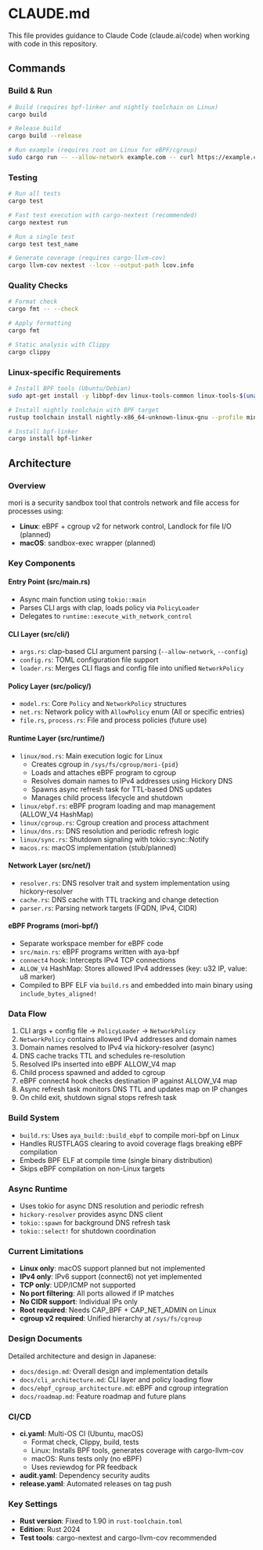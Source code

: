 # CLAUDE.md

This file provides guidance to Claude Code (claude.ai/code) when working with code in this repository.

## Commands

### Build & Run
```bash
# Build (requires bpf-linker and nightly toolchain on Linux)
cargo build

# Release build
cargo build --release

# Run example (requires root on Linux for eBPF/cgroup)
sudo cargo run -- --allow-network example.com -- curl https://example.com
```

### Testing
```bash
# Run all tests
cargo test

# Fast test execution with cargo-nextest (recommended)
cargo nextest run

# Run a single test
cargo test test_name

# Generate coverage (requires cargo-llvm-cov)
cargo llvm-cov nextest --lcov --output-path lcov.info
```

### Quality Checks
```bash
# Format check
cargo fmt -- --check

# Apply formatting
cargo fmt

# Static analysis with Clippy
cargo clippy
```

### Linux-specific Requirements
```bash
# Install BPF tools (Ubuntu/Debian)
sudo apt-get install -y libbpf-dev linux-tools-common linux-tools-$(uname -r)

# Install nightly toolchain with BPF target
rustup toolchain install nightly-x86_64-unknown-linux-gnu --profile minimal --component rust-src

# Install bpf-linker
cargo install bpf-linker
```

## Architecture

### Overview
mori is a security sandbox tool that controls network and file access for processes using:
- **Linux**: eBPF + cgroup v2 for network control, Landlock for file I/O (planned)
- **macOS**: sandbox-exec wrapper (planned)

### Key Components

#### Entry Point (src/main.rs)
- Async main function using `tokio::main`
- Parses CLI args with clap, loads policy via `PolicyLoader`
- Delegates to `runtime::execute_with_network_control`

#### CLI Layer (src/cli/)
- `args.rs`: clap-based CLI argument parsing (`--allow-network`, `--config`)
- `config.rs`: TOML configuration file support
- `loader.rs`: Merges CLI flags and config file into unified `NetworkPolicy`

#### Policy Layer (src/policy/)
- `model.rs`: Core `Policy` and `NetworkPolicy` structures
- `net.rs`: Network policy with `AllowPolicy` enum (All or specific entries)
- `file.rs`, `process.rs`: File and process policies (future use)

#### Runtime Layer (src/runtime/)
- `linux/mod.rs`: Main execution logic for Linux
  - Creates cgroup in `/sys/fs/cgroup/mori-{pid}`
  - Loads and attaches eBPF program to cgroup
  - Resolves domain names to IPv4 addresses using Hickory DNS
  - Spawns async refresh task for TTL-based DNS updates
  - Manages child process lifecycle and shutdown
- `linux/ebpf.rs`: eBPF program loading and map management (ALLOW_V4 HashMap)
- `linux/cgroup.rs`: Cgroup creation and process attachment
- `linux/dns.rs`: DNS resolution and periodic refresh logic
- `linux/sync.rs`: Shutdown signaling with tokio::sync::Notify
- `macos.rs`: macOS implementation (stub/planned)

#### Network Layer (src/net/)
- `resolver.rs`: DNS resolver trait and system implementation using hickory-resolver
- `cache.rs`: DNS cache with TTL tracking and change detection
- `parser.rs`: Parsing network targets (FQDN, IPv4, CIDR)

#### eBPF Programs (mori-bpf/)
- Separate workspace member for eBPF code
- `src/main.rs`: eBPF programs written with aya-bpf
- `connect4` hook: Intercepts IPv4 TCP connections
- `ALLOW_V4` HashMap: Stores allowed IPv4 addresses (key: u32 IP, value: u8 marker)
- Compiled to BPF ELF via `build.rs` and embedded into main binary using `include_bytes_aligned!`

### Data Flow
1. CLI args + config file → `PolicyLoader` → `NetworkPolicy`
2. `NetworkPolicy` contains allowed IPv4 addresses and domain names
3. Domain names resolved to IPv4 via hickory-resolver (async)
4. DNS cache tracks TTL and schedules re-resolution
5. Resolved IPs inserted into eBPF ALLOW_V4 map
6. Child process spawned and added to cgroup
7. eBPF connect4 hook checks destination IP against ALLOW_V4 map
8. Async refresh task monitors DNS TTL and updates map on IP changes
9. On child exit, shutdown signal stops refresh task

### Build System
- `build.rs`: Uses `aya_build::build_ebpf` to compile mori-bpf on Linux
- Handles RUSTFLAGS clearing to avoid coverage flags breaking eBPF compilation
- Embeds BPF ELF at compile time (single binary distribution)
- Skips eBPF compilation on non-Linux targets

### Async Runtime
- Uses tokio for async DNS resolution and periodic refresh
- `hickory-resolver` provides async DNS client
- `tokio::spawn` for background DNS refresh task
- `tokio::select!` for shutdown coordination

### Current Limitations
- **Linux only**: macOS support planned but not implemented
- **IPv4 only**: IPv6 support (connect6) not yet implemented
- **TCP only**: UDP/ICMP not supported
- **No port filtering**: All ports allowed if IP matches
- **No CIDR support**: Individual IPs only
- **Root required**: Needs CAP_BPF + CAP_NET_ADMIN on Linux
- **cgroup v2 required**: Unified hierarchy at `/sys/fs/cgroup`

### Design Documents
Detailed architecture and design in Japanese:
- `docs/design.md`: Overall design and implementation details
- `docs/cli_architecture.md`: CLI layer and policy loading flow
- `docs/ebpf_cgroup_architecture.md`: eBPF and cgroup integration
- `docs/roadmap.md`: Feature roadmap and future plans

### CI/CD
- **ci.yaml**: Multi-OS CI (Ubuntu, macOS)
  - Format check, Clippy, build, tests
  - Linux: Installs BPF tools, generates coverage with cargo-llvm-cov
  - macOS: Runs tests only (no eBPF)
  - Uses reviewdog for PR feedback
- **audit.yaml**: Dependency security audits
- **release.yaml**: Automated releases on tag push

### Key Settings
- **Rust version**: Fixed to 1.90 in `rust-toolchain.toml`
- **Edition**: Rust 2024
- **Test tools**: cargo-nextest and cargo-llvm-cov recommended